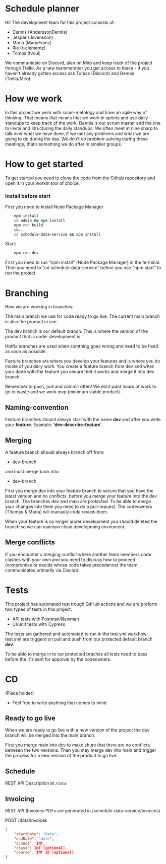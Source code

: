 # Schedule planner
Hi! The development team for this project consists of:
- Dennis (AnderssonDennis)
- Jesper (Jsvensson)
- Maria (MariaFranz)
- Rie (r-clementz)
- Tomas (tvoul)


We communicate on Discord, plan on Miro and keep track of the project through Trello. As a new teammember you get access to these - if you haven't already gotten access ask Tomas (Discord) and Dennis (Trello/Miro).
# How we work
In this project we work with scum-metology and have an agile way of thinking. That means that means that we work in sprints and use daily standups to keep track of the work. Dennis is our scrum master and the one to invite and structuring the daily standups. We often meet at nine sharp to talk over what we have done, if we met any problems and what we are going to do during the day. We don’t do problem-solving during these meetings, that’s something we do after in smaller groups. 

# How to get started
To get started you need to clone the code from the Github repository and open it in your workin tool of choice. 

### Install before start
First you need to install Node Package Manager
```bash
    npm install
    cd admin && npm install
    npm run build
    cd.. 
    cd schedule-data-service && npm install
```
Start:
```bash
    npm run dev
```

First you need to run "npm install" (Node Package Manager) in the terminal. Then you need to "cd schedule-data-service" before you use "npm start" to run the project. 
# Branching
How we are working in branches:

The main branch we use for code ready to go live. The current main branch is also the product in use.

The dev branch is our default branch. This is where the version of the product that is under development is.

Hotfix branches are used when somthing goes wrong and need to be fixed as soon as possible. 

Feature branches are where you develop your features and is where you do moste of you daily work. You create a feature branch from dev and when your done with the feature you secure thet it works and merge it into dev branch. 

Remember to push, pull and commit often! We dont want hours of work to go to waste and we work mvp (minimum viable product).

## Naming-convention 
Feature branches should always start with the name **dev** and after you write your **feature**. Example: **'dev-describe-feature'**. 

## Merging
A feature branch should always branch off from:

- dev-branch

and must merge back into:

- dev-branch

First you merge dev into your feature branch to secure that you have the latest version and no conflicts, before you merge your feature into the dev branch. The branches dev and main are protected. To be able to merge your changes into them you need to do a pull-request. The codeowners (Thomas & Maria) will manually code review them. 

When your feature is no longer under development you should deleted the branch so we can maintain clean developming enviroment.
## Merge conflicts
If you encounter a merging conflict where another team members code clashes with your own and you need to discuss how to proceed (compromise or decide whose code takes precedence) the team communicates primarily via Discord.

# Tests
This project has automated test trough GitHub actions and we are preform two types of tests in this project: 
 - API tests with Postman/Newman
 - UI/unit tests with Cypress 

 The tests are gathered and automated to run in the test.yml workflow. test.yml are triggerd on pull and push from our protected default branch **dev**.

 To be able to merge in to our protected braches all tests need to pass before the it's sent for approval by the codeowners. 


# CD
(Place holder)
- Feel free to write anything that comes to mind

## Ready to go live

When we are ready to go live with a new version of the project the dev branch will be merged into the main branch.

First you merge main into dev to make shure that there are no conflicts between the two versions. Then you may merge dev into main and trigger the process for a new version of the product to go live.

## Schedule
REST API Description at `/data`


## Invoicing
REST API (Invoices PDFs are generated in /schedule-data-service/invoices)

POST /data/invoices

```json
{
    "startDate": "date",
    "endDate": "date",
    "school": INT,
    "class": INT (optional),
    "course": INT id (optional)
}
```

